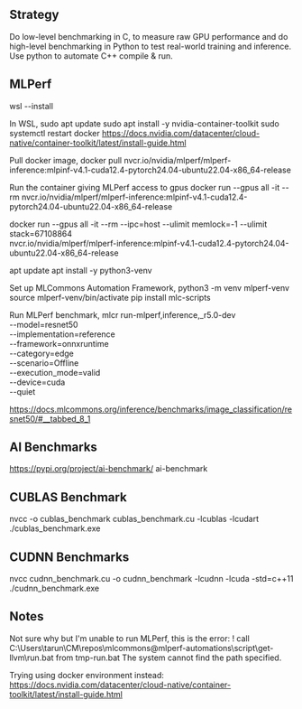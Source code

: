 ## Strategy
Do low-level benchmarking in C, to measure raw GPU performance and do high-level benchmarking in Python to test real-world training and inference. Use python to automate C++ compile & run.

## MLPerf
wsl --install

In WSL,
sudo apt update
sudo apt install -y nvidia-container-toolkit
sudo systemctl restart docker
https://docs.nvidia.com/datacenter/cloud-native/container-toolkit/latest/install-guide.html 

Pull docker image,
docker pull nvcr.io/nvidia/mlperf/mlperf-inference:mlpinf-v4.1-cuda12.4-pytorch24.04-ubuntu22.04-x86_64-release

Run the container giving MLPerf access to gpus
docker run --gpus all -it --rm nvcr.io/nvidia/mlperf/mlperf-inference:mlpinf-v4.1-cuda12.4-pytorch24.04-ubuntu22.04-x86_64-release 

docker run --gpus all -it --rm --ipc=host --ulimit memlock=-1 --ulimit stack=67108864 \
    nvcr.io/nvidia/mlperf/mlperf-inference:mlpinf-v4.1-cuda12.4-pytorch24.04-ubuntu22.04-x86_64-release

apt update
apt install -y python3-venv

Set up MLCommons Automation Framework,
python3 -m venv mlperf-venv
source mlperf-venv/bin/activate
pip install mlc-scripts

Run MLPerf benchmark,
mlcr run-mlperf,inference,_r5.0-dev \
   --model=resnet50 \
   --implementation=reference \
   --framework=onnxruntime \
   --category=edge \
   --scenario=Offline \
   --execution_mode=valid \
   --device=cuda \
   --quiet
   
   https://docs.mlcommons.org/inference/benchmarks/image_classification/resnet50/#__tabbed_8_1

## AI Benchmarks
https://pypi.org/project/ai-benchmark/ 
ai-benchmark

## CUBLAS Benchmark
nvcc -o cublas_benchmark cublas_benchmark.cu -lcublas -lcudart
./cublas_benchmark.exe

## CUDNN Benchmarks
nvcc cudnn_benchmark.cu -o cudnn_benchmark -lcudnn -lcuda -std=c++11
./cudnn_benchmark.exe

## Notes
Not sure why but I'm unable to run MLPerf, this is the error: ! call C:\Users\tarun\CM\repos\mlcommons@mlperf-automations\script\get-llvm\run.bat from tmp-run.bat
The system cannot find the path specified.

Trying using docker environment instead:
https://docs.nvidia.com/datacenter/cloud-native/container-toolkit/latest/install-guide.html 
